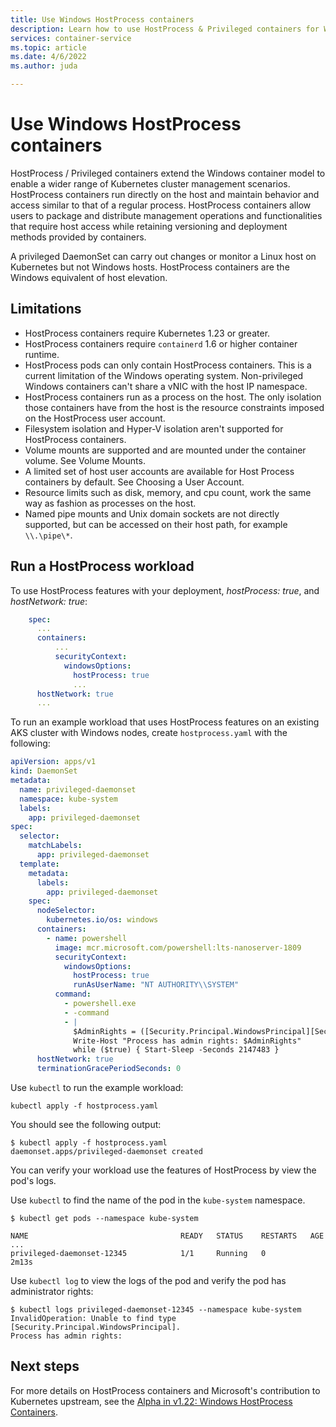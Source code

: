 ```yaml
---
title: Use Windows HostProcess containers
description: Learn how to use HostProcess & Privileged containers for Windows workloads on AKS
services: container-service
ms.topic: article
ms.date: 4/6/2022
ms.author: juda

---
```


# Use Windows HostProcess containers

HostProcess / Privileged containers extend the Windows container model to enable a wider range of Kubernetes cluster management scenarios. HostProcess containers run directly on the host and maintain behavior and access similar to that of a regular process. HostProcess containers allow users to package and distribute management operations and functionalities that require host access while retaining versioning and deployment methods provided by containers.

A privileged DaemonSet can carry out changes or monitor a Linux host on Kubernetes but not Windows hosts. HostProcess containers are the Windows equivalent of host elevation.


## Limitations

* HostProcess containers require Kubernetes 1.23 or greater.
* HostProcess containers require `containerd` 1.6 or higher container runtime.
* HostProcess pods can only contain HostProcess containers. This is a current limitation of the Windows operating system. Non-privileged Windows containers can't share a vNIC with the host IP namespace.
* HostProcess containers run as a process on the host. The only isolation those containers have from the host is the resource constraints imposed on the HostProcess user account.
* Filesystem isolation and Hyper-V isolation aren't supported for HostProcess containers.
* Volume mounts are supported and are mounted under the container volume. See Volume Mounts.
* A limited set of host user accounts are available for Host Process containers by default. See Choosing a User Account.
* Resource limits such as disk, memory, and cpu count, work the same way as fashion as processes on the host.
* Named pipe mounts and Unix domain sockets are not directly supported, but can be accessed on their host path, for example `\\.\pipe\*`.


## Run a HostProcess workload

To use HostProcess features with your deployment, *hostProcess: true*, and *hostNetwork: true*:  

```yaml
    spec:
      ...
      containers:
          ...
          securityContext:
            windowsOptions:
              hostProcess: true
              ...
      hostNetwork: true
      ...
```

To run an example workload that uses HostProcess features on an existing AKS cluster with Windows nodes, create `hostprocess.yaml` with the following:

```yaml
apiVersion: apps/v1
kind: DaemonSet
metadata:
  name: privileged-daemonset
  namespace: kube-system
  labels:
    app: privileged-daemonset
spec:
  selector:
    matchLabels:
      app: privileged-daemonset
  template:
    metadata:
      labels:
        app: privileged-daemonset
    spec:
      nodeSelector:
        kubernetes.io/os: windows
      containers:
        - name: powershell
          image: mcr.microsoft.com/powershell:lts-nanoserver-1809
          securityContext:
            windowsOptions:
              hostProcess: true
              runAsUserName: "NT AUTHORITY\\SYSTEM"
          command:
            - powershell.exe
            - -command
            - |
              $AdminRights = ([Security.Principal.WindowsPrincipal][Security.Principal.WindowsIdentity]::GetCurrent()).IsInRole([Security.Principal.WindowsBuiltInRole]"Administrator")
              Write-Host "Process has admin rights: $AdminRights"
              while ($true) { Start-Sleep -Seconds 2147483 }
      hostNetwork: true
      terminationGracePeriodSeconds: 0
```

Use `kubectl` to run the example workload:

```azurecli-interactive
kubectl apply -f hostprocess.yaml
```

You should see the following output:

```output
$ kubectl apply -f hostprocess.yaml
daemonset.apps/privileged-daemonset created
```

You can verify your workload use the features of HostProcess by view the pod's logs.

Use `kubectl` to find the name of the pod in the `kube-system` namespace.

```output
$ kubectl get pods --namespace kube-system

NAME                                  READY   STATUS    RESTARTS   AGE
...
privileged-daemonset-12345            1/1     Running   0          2m13s
```

Use `kubectl log` to view the logs of the pod and verify the pod has administrator rights:

```output
$ kubectl logs privileged-daemonset-12345 --namespace kube-system
InvalidOperation: Unable to find type [Security.Principal.WindowsPrincipal].
Process has admin rights:
```

## Next steps

For more details on HostProcess containers and Microsoft's contribution to Kubernetes upstream, see the [Alpha in v1.22: Windows HostProcess Containers][blog-post].


<!-- LINKS - External -->
[blog-post]: https://kubernetes.io/blog/2021/08/16/windows-hostprocess-containers/
